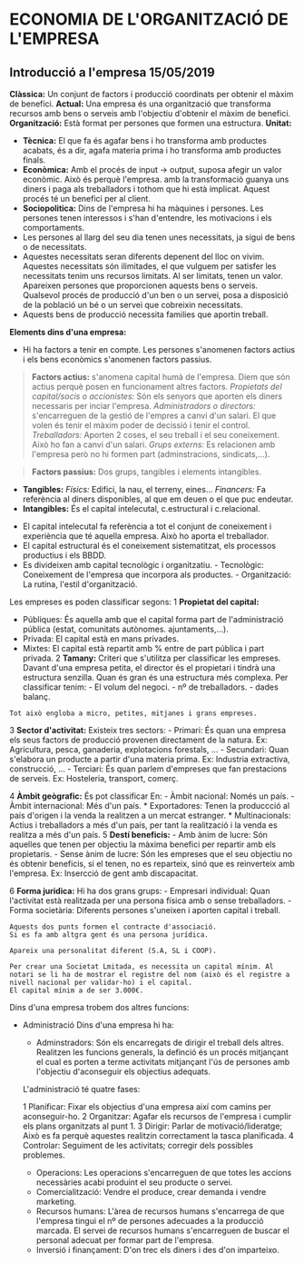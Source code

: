 # ECONOMIA DE L'ORGANITZACIÓ DE L'EMPRESA

## Introducció a l'empresa 15/05/2019

**Clàssica:** Un conjunt de factors i producció coordinats per obtenir el màxim de benefici.
**Actual:** Una empresa és una organització que transforma recursos amb bens o serveis amb l'objectiu d'obtenir el màxim de benefici.
**Organització:** Està format per persones que formen una estructura.
**Unitat:**
* **Tècnica:** El que fa és agafar bens i ho transforma amb productes acabats, és a dir, agafa materia prima i ho transforma amb productes finals.
* **Econòmica:** Amb el procés de input -> output, suposa afegir un valor econòmic. Això és perquè l'empresa. amb la transformació guanya uns diners i paga als treballadors i tothom que hi està implicat. Aquest procés té un benefici per al client.
* **Sociopolitica:** Dins de l'empresa hi ha màquines i persones. Les persones tenen interessos i s'han d'entendre, les motivacions i els comportaments.
* Les persones al llarg del seu dia tenen unes necessitats, ja sigui de bens o de necessitats.
* Aquestes necessitats seran diferents depenent del lloc on vivim. Aquestes necessitats són ilimitades, el que vulguem per satisfer les necessitats tenim uns recursos limitats. Al ser limitats, tenen un valor. Apareixen persones que proporcionen aquests bens o serveis. Qualsevol procés de producció d'un ben o un servei, posa a disposició de la població un bé o un servei que cobreixin necessitats.
* Aquests bens de producció necessita families que aportin treball.

**Elements dins d'una empresa:**
* Hi ha factors a tenir en compte. Les persones s'anomenen factors actius i els bens econòmics s'anomenen factors passius.
> **Factors actius:** s'anomena capital humà de l'empresa. Diem que són actius perquè posen en funcionament altres factors.
*Propietats del capital/socis o accionistes:* Són els senyors que aporten els diners necessaris per inciar l'empresa.
*Administradors o directors:* s'encarreguen de la gestió de l'empres a canvi d'un salari. El que volen és tenir el màxim poder de decissió i tenir el control.
*Treballadors:* Aporten 2 coses, el seu treball i el seu coneixement. Això ho fan a canvi d'un salari.
*Grups externs:* Es relacionen amb l'empresa però no hi formen part (adminstracions, sindicats,...).

> **Factors passius:** Dos grups, tangibles i elements intangibles.
  * **Tangibles:**
   *Físics:* Edifici, la nau, el terreny, eines...
   *Financers:* Fa referència al diners disponibles, al que em deuen o el que puc endeutar.
  * **Intangibles:**
   És el capital intelecutal, c.estructural i c.relacional.
   - El capital intelecutal fa referència a tot el conjunt de coneixement i experiència que té aquella empresa. Això ho aporta el treballador.
   - El capital estructural és el coneixement sistematitzat, els processos productius i els BBDD.
   - Es divideixen amb capital tecnològic i organitzatiu.
    - Tecnològic: Coneixement de l'empresa que incorpora als productes.
    - Organització: La rutina, l'estil d'organització.

Les empreses es poden classificar segons:
 1 **Propietat del capital:**
   - Públiques: És aquella amb que el capital forma part de l'administració pública (estat, comunitats autònomes. ajuntaments,...).
   - Privada: El capital està en mans privades.
   - Mixtes: El capital està repartit amb % entre de part pública i part privada.
 2 **Tamany:**
   Criteri que s'utilitza per classificar les empreses. Davant d'una empresa petita, el director és el propietari i tindrà una estructura senzilla. Quan és gran és una estructura més complexa.
   Per classificar tenim:
    - El volum del negoci.
    - nº de treballadors.
    - dades balanç.

    Tot això engloba a micro, petites, mitjanes i grans empreses.

  3 **Sector d'activitat:**
    Existeix tres sectors:
    - Primari: És quan una empresa els seus factors de producció provenen directament de la natura. Ex: Agricultura, pesca, ganaderia, explotacions forestals, ...
    - Secundari: Quan s'elabora un producte a partir d'una materia prima. Ex: Industria extractiva, construcció, ...
    - Terciari: És quan parlem d'empreses que fan prestacions de serveis. Ex: Hosteleria, transport, comerç.

  4 **Àmbit geògrafic:**
    És pot classificar En:
    - Àmbit nacional: Només un país.
    - Àmbit internacional: Més d'un país.
      * Exportadores: Tenen la produccció al país d'origen i la venda la realitzen a un mercat estranger.
      * Multinacionals: Actius i treballadors a més d'un país, per tant la realització i la venda es realitza a més d'un país.
  5 **Destí beneficis:**
    - Amb ànim de lucre: Són aquelles que tenen per objectiu la màxima benefici per repartir amb els propietaris.
    - Sense ànim de lucre: Són les empreses que el seu objectiu no és obtenir beneficis, si el tenen, no es reparteix, sinó que es reinverteix amb l'empresa. Ex: Insercció de gent amb discapacitat.

  6 **Forma juridica:**
    Hi ha dos grans grups:
    - Empresari individual: Quan l'activitat està realitzada per una persona física amb o sense treballadors.
    - Forma societària: Diferents persones s'uneixen i aporten capital i treball.

    Aquests dos punts formen el contracte d'associació.
    Si es fa amb altgra gent és una persona jurídica.

    Apareix una personalitat diferent (S.A, SL i COOP).

    Per crear una Societat Lmitada, es necessita un capital mínim. Al notari se li ha de mostrar el registre del nom (això és el registre a nivell nacional per validar-ho) i el capital.
    El capital mínim a de ser 3.000€.

  Dins d'una empresa trobem dos altres funcions:
  - Administració Dins d'una empresa hi ha:
    - Adminstradors: Són els encarregats de dirigir el treball dels altres. Realitzen les funcions generals, la definció és un procés mitjançant el cual es porten a terme activitats mitjançant l'ús de persones amb l'objectiu d'aconseguir els objectius adequats.

    L'administració té quatre fases:

      1 Planificar: Fixar els objectius d'una empresa així com camins per aconseguir-ho.
      2 Organitzar: Agafar els recursos de l'empresa i cumplir els plans organitzats al punt 1.
      3 Dirigir: Parlar de motivació/lideratge; Això es fa perquè aquestes realitzin correctament la tasca planificada.
      4 Controlar: Seguiment de les activitats; corregir dels possibles problemes.

    - Operacions: Les operacions s'encarreguen de que totes les accions necessàries acabi produint el seu producte o servei.
    - Comercialització: Vendre el produce, crear demanda i vendre marketing.
    - Recursos humans: L'àrea de recursos humans s'encarrega de que l'empresa tingui el nº de persones adecuades a la producció marcada. El servei de recursos humans s'encarreguen de buscar el personal adecuat per formar part de l'empresa.
    - Inversió i finançament: D'on trec els diners i des d'on imparteixo.

